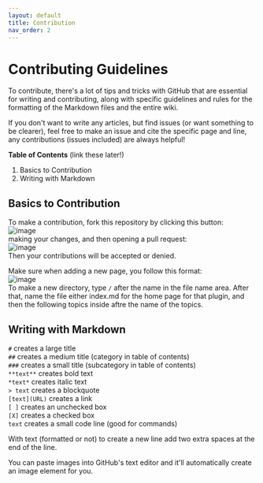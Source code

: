 ```yaml
---
layout: default
title: Contribution
nav_order: 2
---
```


# Contributing Guidelines

To contribute, there's a lot of tips and tricks with GitHub that are essential for writing and contributing, along with specific guidelines and rules for the formatting of the Markdown files and the entire wiki.  
  
If you don't want to write any articles, but find issues (or want something to be clearer), feel free to make an issue and cite the specific page and line, any contributions (issues included) are always helpful!  

**Table of Contents** (link these later!)
1. Basics to Contribution
2. Writing with Markdown

## Basics to Contribution
  
To make a contribution, fork this repository by clicking this button:  
![image](https://user-images.githubusercontent.com/118416443/217351326-ae605593-c4b9-46e5-8b9a-79ef4c429da0.png)  
making your changes, and then opening a pull request:  
![image](https://user-images.githubusercontent.com/118416443/217351528-eba81f78-988a-4448-80a7-fa265405c058.png)  
Then your contributions will be accepted or denied.  
  
Make sure when adding a new page, you follow this format:  
![image](https://user-images.githubusercontent.com/118416443/217354816-06dcb158-d89d-4f7a-9e50-bb32bd092d67.png)  
To make a new directory, type `/` after the name in the file name area. After that, name the file either index.md for the home page for that plugin, and then the following topics inside aftre the name of the topics.  

  
## Writing with Markdown
  
`#` creates a large title  
`##` creates a medium title (category in table of contents)  
`###` creates a small title (subcategory in table of contents)  
`**text**` creates bold text  
`*text*` creates italic text  
`> text` creates a blockquote  
`[text](URL)` creates a link  
`[ ]` creates an unchecked box  
`[X]` creates a checked box  
``text`` creates a small code line (good for commands)  

With text (formatted or not) to create a new line add two extra spaces at the end of the line.

You can paste images into GitHub's text editor and it'll automatically create an image element for you.
